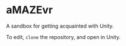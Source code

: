 # aMAZEvr
A sandbox for getting acquainted with Unity.

To edit, `clone` the repository, and open in Unity.
